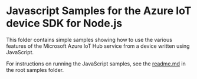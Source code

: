 # Javascript Samples for the Azure IoT device SDK for Node.js

This folder contains simple samples showing how to use the various features of the Microsoft Azure IoT Hub service from a device written using JavaScript.

For instructions on running the JavaScript samples, see the [readme.md](../samples) in the root samples folder.
